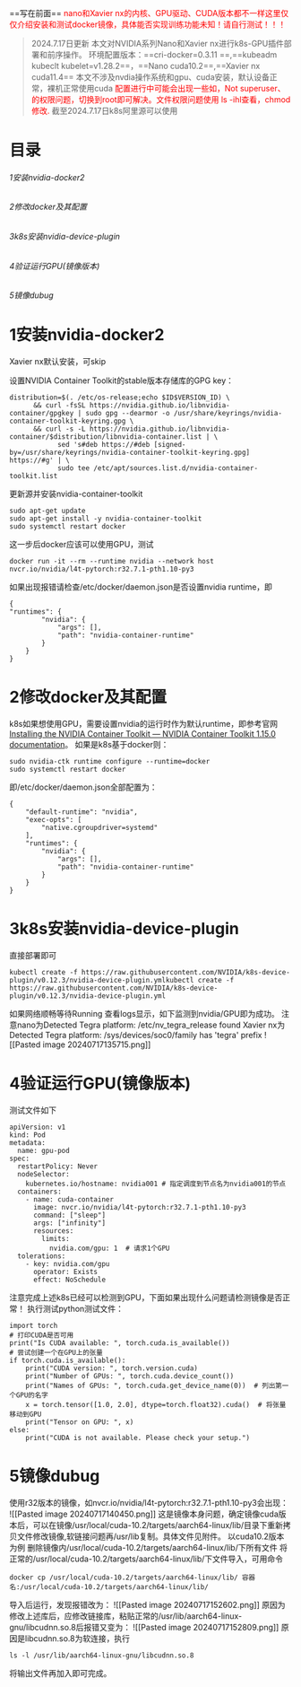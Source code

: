==写在前面==
<font color="red">nano和Xavier nx的内核、GPU驱动、CUDA版本都不一样这里仅仅介绍安装和测试docker镜像，具体能否实现训练功能未知！请自行测试！！！</font>

>2024.7.17日更新
本文对NVIDIA系列Nano和Xavier nx进行k8s-GPU插件部署和前序操作。
环境配置版本：==cri-docker=0.3.11 ==,==kubeadm kubeclt kubelet=v1.28.2==，==Nano cuda10.2==,==Xavier nx cuda11.4==
本文不涉及nvdia操作系统和gpu、cuda安装，默认设备正常，裸机正常使用cuda
><font color="red">配置进行中可能会出现一些如，Not superuser、的权限问题，切换到root即可解决。文件权限问题使用 ls -ihl查看，chmod修改.</font>
>截至2024.7.17日k8s阿里源可以使用
# 目录
###### 1安装nvidia-docker2
###### 2修改docker及其配置
###### 3k8s安装nvidia-device-plugin
###### 4验证运行GPU(镜像版本)
###### 5镜像dubug
# 1安装nvidia-docker2
Xavier nx默认安装，可skip

设置NVIDIA Container Toolkit的stable版本存储库的GPG key：
```
distribution=$(. /etc/os-release;echo $ID$VERSION_ID) \
      && curl -fsSL https://nvidia.github.io/libnvidia-container/gpgkey | sudo gpg --dearmor -o /usr/share/keyrings/nvidia-container-toolkit-keyring.gpg \
      && curl -s -L https://nvidia.github.io/libnvidia-container/$distribution/libnvidia-container.list | \
            sed 's#deb https://#deb [signed-by=/usr/share/keyrings/nvidia-container-toolkit-keyring.gpg] https://#g' | \
            sudo tee /etc/apt/sources.list.d/nvidia-container-toolkit.list
```
更新源并安装nvidia-container-toolkit
```
sudo apt-get update 
sudo apt-get install -y nvidia-container-toolkit
sudo systemctl restart docker
```
这一步后docker应该可以使用GPU，测试
```
docker run -it --rm --runtime nvidia --network host nvcr.io/nvidia/l4t-pytorch:r32.7.1-pth1.10-py3
```
如果出现报错请检查/etc/docker/daemon.json是否设置nvidia runtime，即
```
{
"runtimes": {
        "nvidia": {
            "args": [],
            "path": "nvidia-container-runtime"
        }
    }
}
```
# 2修改docker及其配置
k8s如果想使用GPU，需要设置nvidia的运行时作为默认runtime，即参考官网[Installing the NVIDIA Container Toolkit — NVIDIA Container Toolkit 1.15.0 documentation](https://docs.nvidia.com/datacenter/cloud-native/container-toolkit/latest/install-guide.html)。
如果是k8s基于docker则：
```
sudo nvidia-ctk runtime configure --runtime=docker
sudo systemctl restart docker
```
即/etc/docker/daemon.json全部配置为：
```
{
    "default-runtime": "nvidia",
    "exec-opts": [
        "native.cgroupdriver=systemd"
    ],
    "runtimes": {
        "nvidia": {
            "args": [],
            "path": "nvidia-container-runtime"
        }
    }
}
```
# 3k8s安装nvidia-device-plugin
直接部署即可
```
kubectl create -f https://raw.githubusercontent.com/NVIDIA/k8s-device-plugin/v0.12.3/nvidia-device-plugin.ymlkubectl create -f https://raw.githubusercontent.com/NVIDIA/k8s-device-plugin/v0.12.3/nvidia-device-plugin.yml
```
如果网络顺畅等待Running
查看logs显示，如下监测到nvidia/GPU即为成功。
注意nano为Detected Tegra platform: /etc/nv_tegra_release found
Xavier nx为 Detected Tegra platform: /sys/devices/soc0/family has 'tegra' prefix
![[Pasted image 20240717135715.png]]
# 4验证运行GPU(镜像版本)
测试文件如下
```
apiVersion: v1
kind: Pod
metadata:
  name: gpu-pod
spec:
  restartPolicy: Never
  nodeSelector:
    kubernetes.io/hostname: nvidia001 # 指定调度到节点名为nvidia001的节点
  containers:
    - name: cuda-container
      image: nvcr.io/nvidia/l4t-pytorch:r32.7.1-pth1.10-py3
      command: ["sleep"]
      args: ["infinity"]
      resources:
        limits:
          nvidia.com/gpu: 1  # 请求1个GPU
  tolerations:
    - key: nvidia.com/gpu
      operator: Exists
      effect: NoSchedule
```
注意完成上述k8s已经可以检测到GPU，下面如果出现什么问题请检测镜像是否正常！
执行测试python测试文件：
```
import torch
# 打印CUDA是否可用
print("Is CUDA available: ", torch.cuda.is_available())
# 尝试创建一个在GPU上的张量
if torch.cuda.is_available():
    print("CUDA version: ", torch.version.cuda)
    print("Number of GPUs: ", torch.cuda.device_count())
    print("Names of GPUs: ", torch.cuda.get_device_name(0))  # 列出第一个GPU的名字
    x = torch.tensor([1.0, 2.0], dtype=torch.float32).cuda()  # 将张量移动到GPU
    print("Tensor on GPU: ", x)
else:
    print("CUDA is not available. Please check your setup.")
```
# 5镜像dubug
使用r32版本的镜像，如nvcr.io/nvidia/l4t-pytorch:r32.7.1-pth1.10-py3会出现：
![[Pasted image 20240717140450.png]]
这是镜像本身问题，确定镜像cuda版本后，可以在镜像/usr/local/cuda-10.2/targets/aarch64-linux/lib/目录下重新拷贝文件修改镜像,软链接问题再/usr/lib复制。具体文件见附件。
以cuda10.2版本为例
删除镜像内/usr/local/cuda-10.2/targets/aarch64-linux/lib/下所有文件
将正常的/usr/local/cuda-10.2/targets/aarch64-linux/lib/下文件导入，可用命令
```
docker cp /usr/local/cuda-10.2/targets/aarch64-linux/lib/ 容器名:/usr/local/cuda-10.2/targets/aarch64-linux/lib/
```
导入后运行，发现报错改为：
![[Pasted image 20240717152602.png]]
原因为修改上述库后，应修改链接库，粘贴正常的/usr/lib/aarch64-linux-gnu/libcudnn.so.8后报错又变为：
![[Pasted image 20240717152809.png]]
原因是libcudnn.so.8为软连接，执行
```
ls -l /usr/lib/aarch64-linux-gnu/libcudnn.so.8
```
将输出文件再加入即可完成。